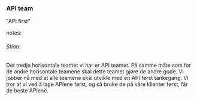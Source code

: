 ### API team

"API first"


notes:
###### Stian:

Det tredje horisontale teamet vi har er API teamet. På samme måte som for de andre horisontale teamene skal dette teamet gjøre de andre gode. Vi jobber nå med at alle teamene skal utvikle med en API først tankegang. Vi tror at vi ved å lage APIene først, og så bruke de på våre klienter først, får de beste APIene.  

